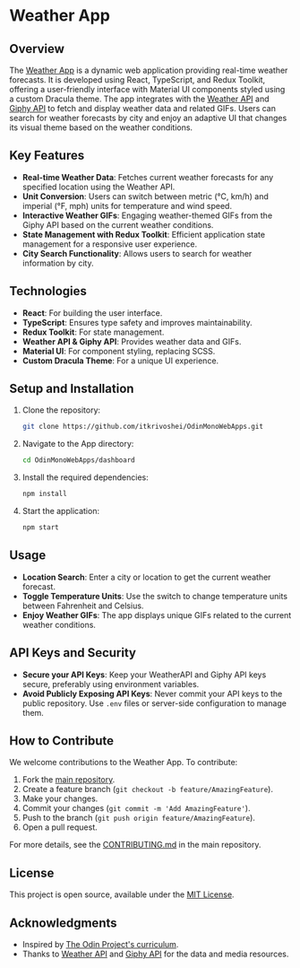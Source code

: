 # Weather App

## Overview

The [Weather App](https://itkrivoshei.github.io/OdinMonoWebApps/#/WeatherApp) is a dynamic web application providing real-time weather forecasts. It is developed using React, TypeScript, and Redux Toolkit, offering a user-friendly interface with Material UI components styled using a custom Dracula theme. The app integrates with the [Weather API](https://www.weatherapi.com/) and [Giphy API](https://developers.giphy.com/) to fetch and display weather data and related GIFs. Users can search for weather forecasts by city and enjoy an adaptive UI that changes its visual theme based on the weather conditions.

## Key Features

- **Real-time Weather Data**: Fetches current weather forecasts for any specified location using the Weather API.
- **Unit Conversion**: Users can switch between metric (°C, km/h) and imperial (°F, mph) units for temperature and wind speed.
- **Interactive Weather GIFs**: Engaging weather-themed GIFs from the Giphy API based on the current weather conditions.
- **State Management with Redux Toolkit**: Efficient application state management for a responsive user experience.
- **City Search Functionality**: Allows users to search for weather information by city.

## Technologies

- **React**: For building the user interface.
- **TypeScript**: Ensures type safety and improves maintainability.
- **Redux Toolkit**: For state management.
- **Weather API & Giphy API**: Provides weather data and GIFs.
- **Material UI**: For component styling, replacing SCSS.
- **Custom Dracula Theme**: For a unique UI experience.

## Setup and Installation

1. Clone the repository:
   ```bash
   git clone https://github.com/itkrivoshei/OdinMonoWebApps.git
   ```
2. Navigate to the App directory:
   ```bash
   cd OdinMonoWebApps/dashboard
   ```
3. Install the required dependencies:
   ```bash
   npm install
   ```
4. Start the application:
   ```bash
   npm start
   ```

## Usage

- **Location Search**: Enter a city or location to get the current weather forecast.
- **Toggle Temperature Units**: Use the switch to change temperature units between Fahrenheit and Celsius.
- **Enjoy Weather GIFs**: The app displays unique GIFs related to the current weather conditions.

## API Keys and Security

- **Secure your API Keys**: Keep your WeatherAPI and Giphy API keys secure, preferably using environment variables.
- **Avoid Publicly Exposing API Keys**: Never commit your API keys to the public repository. Use `.env` files or server-side configuration to manage them.

## How to Contribute

We welcome contributions to the Weather App. To contribute:

1. Fork the [main repository](https://github.com/itkrivoshei/OdinMonoWebApps).
2. Create a feature branch (`git checkout -b feature/AmazingFeature`).
3. Make your changes.
4. Commit your changes (`git commit -m 'Add AmazingFeature'`).
5. Push to the branch (`git push origin feature/AmazingFeature`).
6. Open a pull request.

For more details, see the [CONTRIBUTING.md](https://github.com/itkrivoshei/OdinMonoWebApps/blob/master/CONTRIBUTING.md) in the main repository.

## License

This project is open source, available under the [MIT License](https://github.com/itkrivoshei/OdinMonoWebApps/blob/master/LICENSE).

## Acknowledgments

- Inspired by [The Odin Project's curriculum](https://www.theodinproject.com/lessons/node-path-javascript-weather-app).
- Thanks to [Weather API](https://www.weatherapi.com/) and [Giphy API](https://developers.giphy.com/) for the data and media resources.
